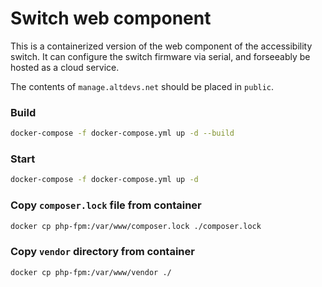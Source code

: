 # Switch web component

This is a containerized version of the web component of the accessibility switch. It can configure the switch firmware via serial, and forseeably be hosted as a cloud service.

The contents of `manage.altdevs.net` should be placed in `public`.

### Build

```bash
docker-compose -f docker-compose.yml up -d --build
```

### Start

```bash
docker-compose -f docker-compose.yml up -d
```

### Copy `composer.lock` file from container

```bash
docker cp php-fpm:/var/www/composer.lock ./composer.lock
```

### Copy `vendor` directory from container

```bash
docker cp php-fpm:/var/www/vendor ./
```
